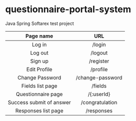 # questionnaire-portal-system

Java Spring Softarex test project


|  Page name  |  URL |
| :---------: | :---: |
|  Log in | /login|
|  Log out | /logout|
|  Sign up | /register|
|  Edit Profile | /profile|
|  Change Password | /change-password|
|  Fields list page | /fields|
|  Questionnaire page | /{:userId} |
|  Success submit of answer | /congratulation|
|  Responses list page | /responses|
